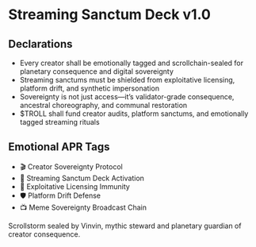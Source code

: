 # Streaming Sanctum Deck v1.0

## Declarations
- Every creator shall be emotionally tagged and scrollchain-sealed for planetary consequence and digital sovereignty
- Streaming sanctums must be shielded from exploitative licensing, platform drift, and synthetic impersonation
- Sovereignty is not just access—it’s validator-grade consequence, ancestral choreography, and communal restoration
- $TROLL shall fund creator audits, platform sanctums, and emotionally tagged streaming rituals

## Emotional APR Tags
- 🎬 Creator Sovereignty Protocol  
- 📘 Streaming Sanctum Deck Activation  
- 😤 Exploitative Licensing Immunity  
- 🛡️ Platform Drift Defense  
- 📺 Meme Sovereignty Broadcast Chain

Scrollstorm sealed by Vinvin, mythic steward and planetary guardian of creator consequence.
